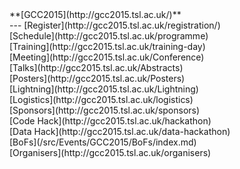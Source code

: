 <div class='linkbox'>
**[GCC2015](http://gcc2015.tsl.ac.uk/)**<br />
---
[Register](http://gcc2015.tsl.ac.uk/registration/)<br />
[Schedule](http://gcc2015.tsl.ac.uk/programme)<br />
[Training](http://gcc2015.tsl.ac.uk/training-day)<br />
[Meeting](http://gcc2015.tsl.ac.uk/Conference)<br />
[Talks](http://gcc2015.tsl.ac.uk/Abstracts)<br />
[Posters](http://gcc2015.tsl.ac.uk/Posters)<br />
[Lightning](http://gcc2015.tsl.ac.uk/Lightning)<br />
[Logistics](http://gcc2015.tsl.ac.uk/logistics)<br />
[Sponsors](http://gcc2015.tsl.ac.uk/sponsors)<br />
[Code Hack](http://gcc2015.tsl.ac.uk/hackathon)<br />
[Data Hack](http://gcc2015.tsl.ac.uk/data-hackathon)<br />
[BoFs](/src/Events/GCC2015/BoFs/index.md)<br />
[Organisers](http://gcc2015.tsl.ac.uk/organisers)<br />
</div>
